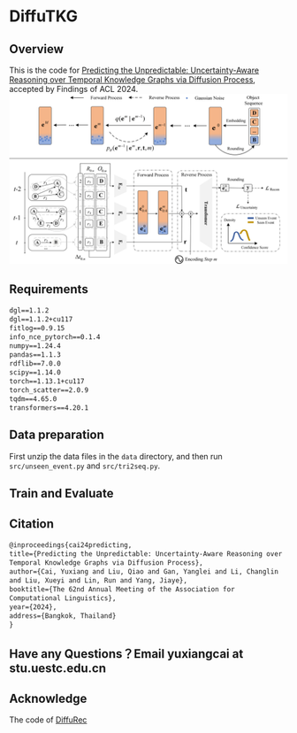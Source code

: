 # DiffuTKG

## Overview

This is the code for [Predicting the Unpredictable: Uncertainty-Aware Reasoning over Temporal Knowledge Graphs via Diffusion Process](https://openreview.net/forum?id=uGHthRbN9S), accepted by Findings of ACL 2024.
![1703063577738](images/model.png)

## Requirements
```
dgl==1.1.2
dgl==1.1.2+cu117
fitlog==0.9.15
info_nce_pytorch==0.1.4
numpy==1.24.4
pandas==1.1.3
rdflib==7.0.0
scipy==1.14.0
torch==1.13.1+cu117
torch_scatter==2.0.9
tqdm==4.65.0
transformers==4.20.1
```

## Data preparation

First unzip the data files in the `data` directory, and then run `src/unseen_event.py` and `src/tri2seq.py`.

## Train and Evaluate


## Citation
```
@inproceedings{cai24predicting,
title={Predicting the Unpredictable: Uncertainty-Aware Reasoning over Temporal Knowledge Graphs via Diffusion Process},
author={Cai, Yuxiang and Liu, Qiao and Gan, Yanglei and Li, Changlin and Liu, Xueyi and Lin, Run and Yang, Jiaye},
booktitle={The 62nd Annual Meeting of the Association for Computational Linguistics},
year={2024},
address={Bangkok, Thailand}
}
```
## Have any Questions？Email yuxiangcai at stu.uestc.edu.cn

## Acknowledge
The code of [DiffuRec](https://github.com/WHUIR/DiffuRec)
